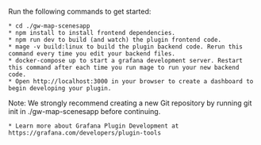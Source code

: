 Run the following commands to get started:

    * cd ./gw-map-scenesapp
    * npm install to install frontend dependencies.
    * npm run dev to build (and watch) the plugin frontend code.
    * mage -v build:linux to build the plugin backend code. Rerun this command every time you edit your backend files.
    * docker-compose up to start a grafana development server. Restart this command after each time you run mage to run your new backend code.
    * Open http://localhost:3000 in your browser to create a dashboard to begin developing your plugin.

Note: We strongly recommend creating a new Git repository by running git init in ./gw-map-scenesapp before continuing.

    * Learn more about Grafana Plugin Development at https://grafana.com/developers/plugin-tools